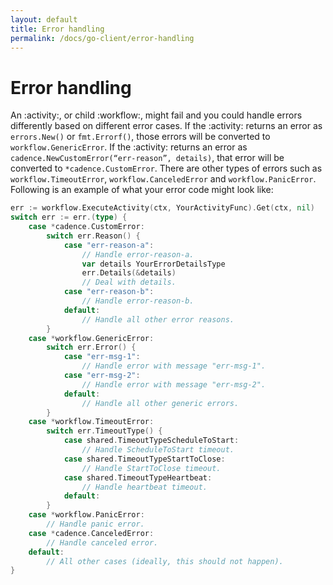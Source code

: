 ```yaml
---
layout: default
title: Error handling
permalink: /docs/go-client/error-handling
---
```


# Error handling

An :activity:, or child :workflow:, might fail and you could handle errors differently based on different
error cases. If the :activity: returns an error as `errors.New()` or `fmt.Errorf()`, those errors will
be converted to `workflow.GenericError`. If the :activity: returns an error as
`cadence.NewCustomError(“err-reason”, details)`, that error will be converted to `*cadence.CustomError`.
There are other types of errors such as `workflow.TimeoutError`, `workflow.CanceledError` and
`workflow.PanicError`. Following is an example of what your error code might look like:

```go
err := workflow.ExecuteActivity(ctx, YourActivityFunc).Get(ctx, nil)
switch err := err.(type) {
    case *cadence.CustomError:
        switch err.Reason() {
            case "err-reason-a":
                // Handle error-reason-a.
                var details YourErrorDetailsType
                err.Details(&details)
                // Deal with details.
            case "err-reason-b":
                // Handle error-reason-b.
            default:
                // Handle all other error reasons.
        }
    case *workflow.GenericError:
        switch err.Error() {
            case "err-msg-1":
                // Handle error with message "err-msg-1".
            case "err-msg-2":
                // Handle error with message "err-msg-2".
            default:
                // Handle all other generic errors.
        }
    case *workflow.TimeoutError:
        switch err.TimeoutType() {
            case shared.TimeoutTypeScheduleToStart:
                // Handle ScheduleToStart timeout.
            case shared.TimeoutTypeStartToClose:
                // Handle StartToClose timeout.
            case shared.TimeoutTypeHeartbeat:
                // Handle heartbeat timeout.
            default:
        }
    case *workflow.PanicError:
        // Handle panic error.
    case *cadence.CanceledError:
        // Handle canceled error.
    default:
        // All other cases (ideally, this should not happen).
}
```
